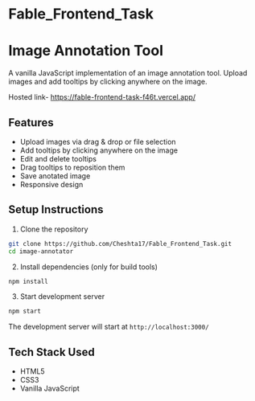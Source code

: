 # Fable_Frontend_Task

# Image Annotation Tool 

A vanilla JavaScript implementation of an image annotation tool. Upload images and add tooltips by clicking anywhere on the image.

Hosted link- https://fable-frontend-task-f46t.vercel.app/

## Features
- Upload images via drag & drop or file selection
- Add tooltips by clicking anywhere on the image
- Edit and delete tooltips
- Drag tooltips to reposition them
- Save anotated image
- Responsive design

## Setup Instructions

1. Clone the repository
```bash
git clone https://github.com/Cheshta17/Fable_Frontend_Task.git
cd image-annotator                      
```

2. Install dependencies (only for build tools)
```bash
npm install
```

3. Start development server
```bash
npm start
```

The development server will start at `http://localhost:3000/`      

## Tech Stack Used
- HTML5
- CSS3
- Vanilla JavaScript
